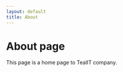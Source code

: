 ```yaml
---
layout: default
title: About
---
```

# About page

This page is a home page to TealIT company.
